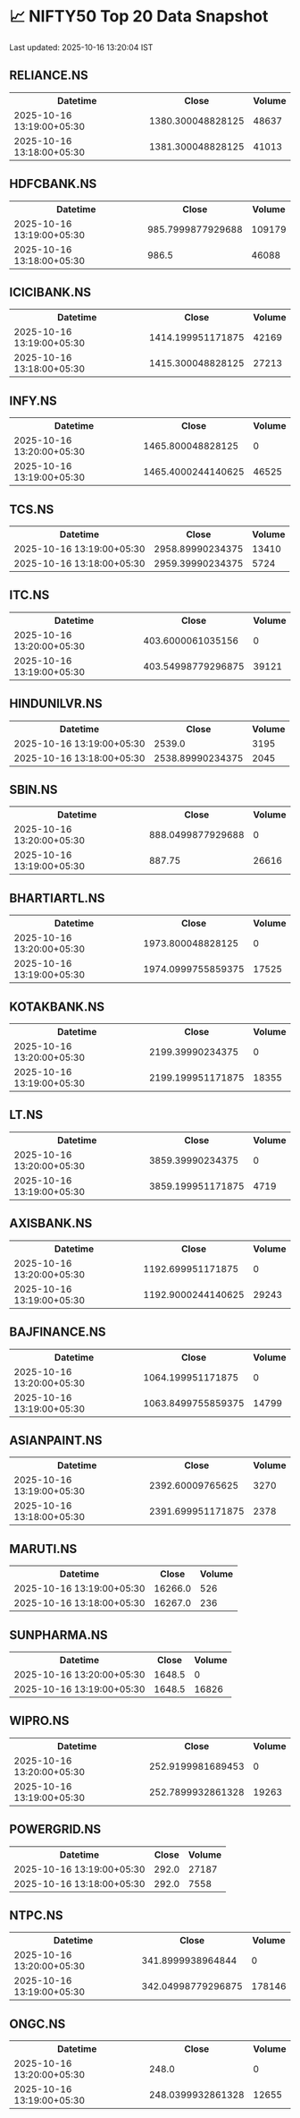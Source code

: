 # 📈 NIFTY50 Top 20 Data Snapshot

Last updated: 2025-10-16 13:20:04 IST

## RELIANCE.NS

<table>
  <tr><th>Datetime</th><th>Close</th><th>Volume</th></tr>
  <tr><td>2025-10-16 13:19:00+05:30</td><td>1380.300048828125</td><td>48637</td></tr>
  <tr><td>2025-10-16 13:18:00+05:30</td><td>1381.300048828125</td><td>41013</td></tr>
</table>

## HDFCBANK.NS

<table>
  <tr><th>Datetime</th><th>Close</th><th>Volume</th></tr>
  <tr><td>2025-10-16 13:19:00+05:30</td><td>985.7999877929688</td><td>109179</td></tr>
  <tr><td>2025-10-16 13:18:00+05:30</td><td>986.5</td><td>46088</td></tr>
</table>

## ICICIBANK.NS

<table>
  <tr><th>Datetime</th><th>Close</th><th>Volume</th></tr>
  <tr><td>2025-10-16 13:19:00+05:30</td><td>1414.199951171875</td><td>42169</td></tr>
  <tr><td>2025-10-16 13:18:00+05:30</td><td>1415.300048828125</td><td>27213</td></tr>
</table>

## INFY.NS

<table>
  <tr><th>Datetime</th><th>Close</th><th>Volume</th></tr>
  <tr><td>2025-10-16 13:20:00+05:30</td><td>1465.800048828125</td><td>0</td></tr>
  <tr><td>2025-10-16 13:19:00+05:30</td><td>1465.4000244140625</td><td>46525</td></tr>
</table>

## TCS.NS

<table>
  <tr><th>Datetime</th><th>Close</th><th>Volume</th></tr>
  <tr><td>2025-10-16 13:19:00+05:30</td><td>2958.89990234375</td><td>13410</td></tr>
  <tr><td>2025-10-16 13:18:00+05:30</td><td>2959.39990234375</td><td>5724</td></tr>
</table>

## ITC.NS

<table>
  <tr><th>Datetime</th><th>Close</th><th>Volume</th></tr>
  <tr><td>2025-10-16 13:20:00+05:30</td><td>403.6000061035156</td><td>0</td></tr>
  <tr><td>2025-10-16 13:19:00+05:30</td><td>403.54998779296875</td><td>39121</td></tr>
</table>

## HINDUNILVR.NS

<table>
  <tr><th>Datetime</th><th>Close</th><th>Volume</th></tr>
  <tr><td>2025-10-16 13:19:00+05:30</td><td>2539.0</td><td>3195</td></tr>
  <tr><td>2025-10-16 13:18:00+05:30</td><td>2538.89990234375</td><td>2045</td></tr>
</table>

## SBIN.NS

<table>
  <tr><th>Datetime</th><th>Close</th><th>Volume</th></tr>
  <tr><td>2025-10-16 13:20:00+05:30</td><td>888.0499877929688</td><td>0</td></tr>
  <tr><td>2025-10-16 13:19:00+05:30</td><td>887.75</td><td>26616</td></tr>
</table>

## BHARTIARTL.NS

<table>
  <tr><th>Datetime</th><th>Close</th><th>Volume</th></tr>
  <tr><td>2025-10-16 13:20:00+05:30</td><td>1973.800048828125</td><td>0</td></tr>
  <tr><td>2025-10-16 13:19:00+05:30</td><td>1974.0999755859375</td><td>17525</td></tr>
</table>

## KOTAKBANK.NS

<table>
  <tr><th>Datetime</th><th>Close</th><th>Volume</th></tr>
  <tr><td>2025-10-16 13:20:00+05:30</td><td>2199.39990234375</td><td>0</td></tr>
  <tr><td>2025-10-16 13:19:00+05:30</td><td>2199.199951171875</td><td>18355</td></tr>
</table>

## LT.NS

<table>
  <tr><th>Datetime</th><th>Close</th><th>Volume</th></tr>
  <tr><td>2025-10-16 13:20:00+05:30</td><td>3859.39990234375</td><td>0</td></tr>
  <tr><td>2025-10-16 13:19:00+05:30</td><td>3859.199951171875</td><td>4719</td></tr>
</table>

## AXISBANK.NS

<table>
  <tr><th>Datetime</th><th>Close</th><th>Volume</th></tr>
  <tr><td>2025-10-16 13:20:00+05:30</td><td>1192.699951171875</td><td>0</td></tr>
  <tr><td>2025-10-16 13:19:00+05:30</td><td>1192.9000244140625</td><td>29243</td></tr>
</table>

## BAJFINANCE.NS

<table>
  <tr><th>Datetime</th><th>Close</th><th>Volume</th></tr>
  <tr><td>2025-10-16 13:20:00+05:30</td><td>1064.199951171875</td><td>0</td></tr>
  <tr><td>2025-10-16 13:19:00+05:30</td><td>1063.8499755859375</td><td>14799</td></tr>
</table>

## ASIANPAINT.NS

<table>
  <tr><th>Datetime</th><th>Close</th><th>Volume</th></tr>
  <tr><td>2025-10-16 13:19:00+05:30</td><td>2392.60009765625</td><td>3270</td></tr>
  <tr><td>2025-10-16 13:18:00+05:30</td><td>2391.699951171875</td><td>2378</td></tr>
</table>

## MARUTI.NS

<table>
  <tr><th>Datetime</th><th>Close</th><th>Volume</th></tr>
  <tr><td>2025-10-16 13:19:00+05:30</td><td>16266.0</td><td>526</td></tr>
  <tr><td>2025-10-16 13:18:00+05:30</td><td>16267.0</td><td>236</td></tr>
</table>

## SUNPHARMA.NS

<table>
  <tr><th>Datetime</th><th>Close</th><th>Volume</th></tr>
  <tr><td>2025-10-16 13:20:00+05:30</td><td>1648.5</td><td>0</td></tr>
  <tr><td>2025-10-16 13:19:00+05:30</td><td>1648.5</td><td>16826</td></tr>
</table>

## WIPRO.NS

<table>
  <tr><th>Datetime</th><th>Close</th><th>Volume</th></tr>
  <tr><td>2025-10-16 13:20:00+05:30</td><td>252.9199981689453</td><td>0</td></tr>
  <tr><td>2025-10-16 13:19:00+05:30</td><td>252.7899932861328</td><td>19263</td></tr>
</table>

## POWERGRID.NS

<table>
  <tr><th>Datetime</th><th>Close</th><th>Volume</th></tr>
  <tr><td>2025-10-16 13:19:00+05:30</td><td>292.0</td><td>27187</td></tr>
  <tr><td>2025-10-16 13:18:00+05:30</td><td>292.0</td><td>7558</td></tr>
</table>

## NTPC.NS

<table>
  <tr><th>Datetime</th><th>Close</th><th>Volume</th></tr>
  <tr><td>2025-10-16 13:20:00+05:30</td><td>341.8999938964844</td><td>0</td></tr>
  <tr><td>2025-10-16 13:19:00+05:30</td><td>342.04998779296875</td><td>178146</td></tr>
</table>

## ONGC.NS

<table>
  <tr><th>Datetime</th><th>Close</th><th>Volume</th></tr>
  <tr><td>2025-10-16 13:20:00+05:30</td><td>248.0</td><td>0</td></tr>
  <tr><td>2025-10-16 13:19:00+05:30</td><td>248.0399932861328</td><td>12655</td></tr>
</table>

